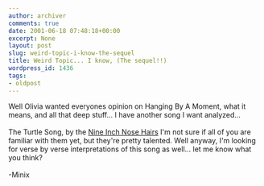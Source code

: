 ```yaml
---
author: archiver
comments: true
date: 2001-06-18 07:48:18+00:00
excerpt: None
layout: post
slug: weird-topic-i-know-the-sequel
title: Weird Topic... I know, (The sequel!!)
wordpress_id: 1436
tags:
- oldpost
---
```


Well Olivia wanted everyones opinion on Hanging By A Moment, what it means, and all that deep stuff... I have another song I want analyzed...<br /><br />The Turtle Song, by the <a href="http://www.mp3.com/ninh">Nine Inch Nose Hairs</a> I'm not sure if all of you are familiar with them yet, but they're pretty talented.  Well anyway, I'm looking for verse by verse interpretations of this song as well...  let me know what you think?<br /><br />-Minix
